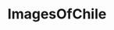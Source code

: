 ---
title: ImagesOfChile
crosslinks:
- EarthPorn
- pics
- imagesofnetwork
- chile
- travel
- argentina
- mildlyinteresting
- itookapicture
- Bahaipics
- Bikeporn
- MapPorn
- CampingandHiking
- trees
- CityPorn
- OldSchoolCool
- analog
- aww
- NatureIsFuckingLit
- Art
- funny
---